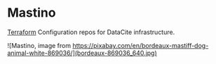 # Mastino

[Terraform](https://www.terraform.io/)  Configuration repos for DataCite infrastructure. 

![Mastino, image from https://pixabay.com/en/bordeaux-mastiff-dog-animal-white-869036/](bordeaux-869036_640.jpg)

